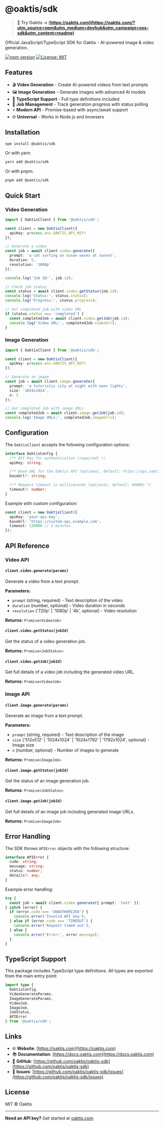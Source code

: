 # @oaktis/sdk

> **🔗 Try Oaktis → [https://oaktis.com](https://oaktis.com/?utm_source=npm&utm_medium=devhub&utm_campaign=oss-sdk&utm_content=readme)**

Official JavaScript/TypeScript SDK for Oaktis - AI-powered image & video generation.

[![npm version](https://img.shields.io/npm/v/@oaktis/sdk)](https://www.npmjs.com/package/@oaktis/sdk)
[![License: MIT](https://img.shields.io/badge/License-MIT-blue.svg)](https://opensource.org/licenses/MIT)

## Features

- 🎬 **Video Generation** - Create AI-powered videos from text prompts
- 🖼️ **Image Generation** - Generate images with advanced AI models
- 📝 **TypeScript Support** - Full type definitions included
- 🔄 **Job Management** - Track generation progress with status polling
- ⚡ **Modern API** - Promise-based with async/await support
- 🌐 **Universal** - Works in Node.js and browsers

## Installation

```bash
npm install @oaktis/sdk
```

Or with yarn:

```bash
yarn add @oaktis/sdk
```

Or with pnpm:

```bash
pnpm add @oaktis/sdk
```

## Quick Start

### Video Generation

```typescript
import { OaktisClient } from '@oaktis/sdk';

const client = new OaktisClient({
  apiKey: process.env.OAKTIS_API_KEY!
});

// Generate a video
const job = await client.video.generate({
  prompt: 'a cat surfing on ocean waves at sunset',
  duration: 5,
  resolution: '1080p'
});

console.log('Job ID:', job.id);

// Check job status
const status = await client.video.getStatus(job.id);
console.log('Status:', status.status);
console.log('Progress:', status.progress);

// Get completed job with video URL
if (status.status === 'completed') {
  const completedJob = await client.video.getJob(job.id);
  console.log('Video URL:', completedJob.videoUrl);
}
```

### Image Generation

```typescript
import { OaktisClient } from '@oaktis/sdk';

const client = new OaktisClient({
  apiKey: process.env.OAKTIS_API_KEY!
});

// Generate an image
const job = await client.image.generate({
  prompt: 'a futuristic city at night with neon lights',
  size: '1024x1024',
  n: 1
});

// Get completed job with image URLs
const completedJob = await client.image.getJob(job.id);
console.log('Image URLs:', completedJob.imageUrls);
```

## Configuration

The `OaktisClient` accepts the following configuration options:

```typescript
interface OaktisConfig {
  /** API Key for authentication (required) */
  apiKey: string;

  /** Base URL for the Oaktis API (optional, default: https://api.oaktis.com) */
  baseUrl?: string;

  /** Request timeout in milliseconds (optional, default: 60000) */
  timeout?: number;
}
```

Example with custom configuration:

```typescript
const client = new OaktisClient({
  apiKey: 'your-api-key',
  baseUrl: 'https://custom-api.example.com',
  timeout: 120000 // 2 minutes
});
```

## API Reference

### Video API

#### `client.video.generate(params)`

Generate a video from a text prompt.

**Parameters:**
- `prompt` (string, required) - Text description of the video
- `duration` (number, optional) - Video duration in seconds
- `resolution` ('720p' | '1080p' | '4k', optional) - Video resolution

**Returns:** `Promise<VideoJob>`

#### `client.video.getStatus(jobId)`

Get the status of a video generation job.

**Returns:** `Promise<JobStatus>`

#### `client.video.getJob(jobId)`

Get full details of a video job including the generated video URL.

**Returns:** `Promise<VideoJob>`

### Image API

#### `client.image.generate(params)`

Generate an image from a text prompt.

**Parameters:**
- `prompt` (string, required) - Text description of the image
- `size` ('512x512' | '1024x1024' | '1024x1792' | '1792x1024', optional) - Image size
- `n` (number, optional) - Number of images to generate

**Returns:** `Promise<ImageJob>`

#### `client.image.getStatus(jobId)`

Get the status of an image generation job.

**Returns:** `Promise<JobStatus>`

#### `client.image.getJob(jobId)`

Get full details of an image job including generated image URLs.

**Returns:** `Promise<ImageJob>`

## Error Handling

The SDK throws `APIError` objects with the following structure:

```typescript
interface APIError {
  code: string;
  message: string;
  status: number;
  details?: any;
}
```

Example error handling:

```typescript
try {
  const job = await client.video.generate({ prompt: 'test' });
} catch (error) {
  if (error.code === 'UNAUTHORIZED') {
    console.error('Invalid API key');
  } else if (error.code === 'TIMEOUT') {
    console.error('Request timed out');
  } else {
    console.error('Error:', error.message);
  }
}
```

## TypeScript Support

This package includes TypeScript type definitions. All types are exported from the main entry point:

```typescript
import type {
  OaktisConfig,
  VideoGenerateParams,
  ImageGenerateParams,
  VideoJob,
  ImageJob,
  JobStatus,
  APIError
} from '@oaktis/sdk';
```

## Links

- 🌐 **Website**: [https://oaktis.com](https://oaktis.com)
- 📚 **Documentation**: [https://docs.oaktis.com](https://docs.oaktis.com)
- 🐙 **GitHub**: [https://github.com/oaktis/oaktis-sdk](https://github.com/oaktis/oaktis-sdk)
- 🐛 **Issues**: [https://github.com/oaktis/oaktis-sdk/issues](https://github.com/oaktis/oaktis-sdk/issues)

## License

MIT © Oaktis

---

**Need an API key?** Get started at [oaktis.com](https://oaktis.com/?utm_source=npm&utm_medium=devhub&utm_campaign=oss-sdk&utm_content=readme-footer)
